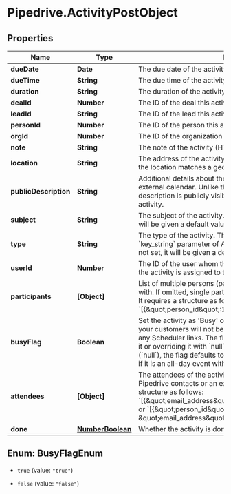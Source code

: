 # Pipedrive.ActivityPostObject

## Properties

Name | Type | Description | Notes
------------ | ------------- | ------------- | -------------
**dueDate** | **Date** | The due date of the activity. Format: YYYY-MM-DD | [optional] 
**dueTime** | **String** | The due time of the activity in UTC. Format: HH:MM | [optional] 
**duration** | **String** | The duration of the activity. Format: HH:MM | [optional] 
**dealId** | **Number** | The ID of the deal this activity is associated with | [optional] 
**leadId** | **String** | The ID of the lead this activity is associated with | [optional] 
**personId** | **Number** | The ID of the person this activity is associated with | [optional] 
**orgId** | **Number** | The ID of the organization this activity is associated with | [optional] 
**note** | **String** | The note of the activity (HTML format) | [optional] 
**location** | **String** | The address of the activity. Pipedrive will automatically check if the location matches a geo-location on Google maps. | [optional] 
**publicDescription** | **String** | Additional details about the activity that is synced to your external calendar. Unlike the note added to the activity, the description is publicly visible to any guests added to the activity. | [optional] 
**subject** | **String** | The subject of the activity. When value for subject is not set, it will be given a default value &#x60;Call&#x60;. | [optional] 
**type** | **String** | The type of the activity. This is in correlation with the &#x60;key_string&#x60; parameter of ActivityTypes. When value for type is not set, it will be given a default value &#x60;Call&#x60;. | [optional] 
**userId** | **Number** | The ID of the user whom the activity is assigned to. If omitted, the activity is assigned to the authorized user. | [optional] 
**participants** | **[Object]** | List of multiple persons (participants) this activity is associated with. If omitted, single participant from &#x60;person_id&#x60; field is used. It requires a structure as follows: &#x60;[{\&quot;person_id\&quot;:1,\&quot;primary_flag\&quot;:true}]&#x60; | [optional] 
**busyFlag** | **Boolean** | Set the activity as &#39;Busy&#39; or &#39;Free&#39;. If the flag is set to &#x60;true&#x60;, your customers will not be able to book that time slot through any Scheduler links. The flag can also be unset by never setting it or overriding it with &#x60;null&#x60;. When the value of the flag is unset (&#x60;null&#x60;), the flag defaults to &#39;Busy&#39; if it has a time set, and &#39;Free&#39; if it is an all-day event without specified time. | [optional] 
**attendees** | **[Object]** | The attendees of the activity. This can be either your existing Pipedrive contacts or an external email address. It requires a structure as follows: &#x60;[{\&quot;email_address\&quot;:\&quot;mail@example.org\&quot;}]&#x60; or &#x60;[{\&quot;person_id\&quot;:1, \&quot;email_address\&quot;:\&quot;mail@example.org\&quot;}]&#x60; | [optional] 
**done** | [**NumberBoolean**](NumberBoolean.md) | Whether the activity is done or not. 0 &#x3D; Not done, 1 &#x3D; Done | [optional] 



## Enum: BusyFlagEnum


* `true` (value: `"true"`)

* `false` (value: `"false"`)




